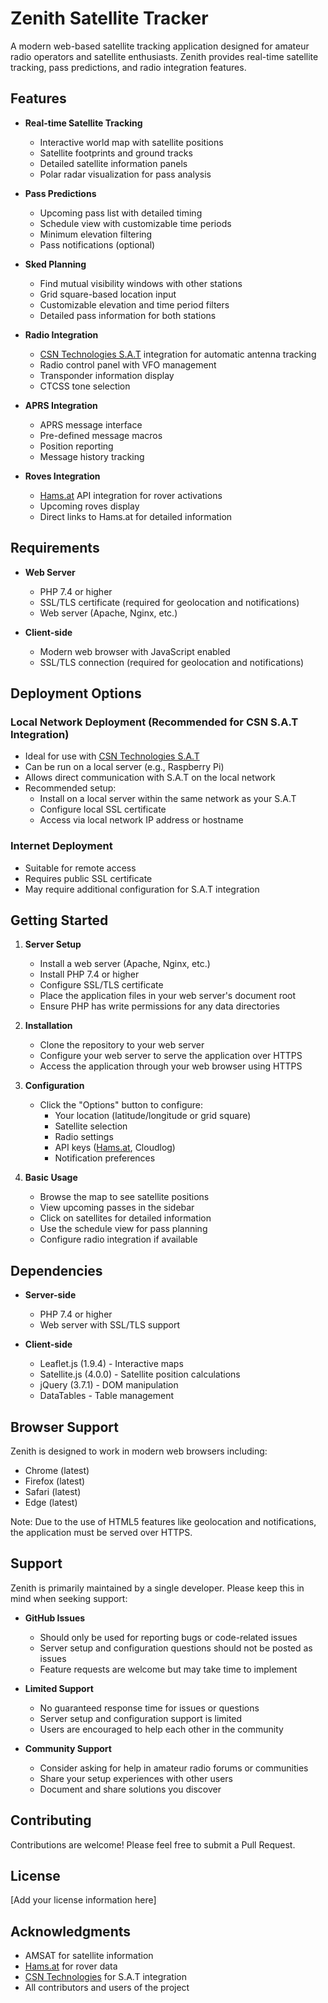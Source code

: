 # Zenith Satellite Tracker

A modern web-based satellite tracking application designed for amateur radio operators and satellite enthusiasts. Zenith provides real-time satellite tracking, pass predictions, and radio integration features.

## Features

- **Real-time Satellite Tracking**
  - Interactive world map with satellite positions
  - Satellite footprints and ground tracks
  - Detailed satellite information panels
  - Polar radar visualization for pass analysis

- **Pass Predictions**
  - Upcoming pass list with detailed timing
  - Schedule view with customizable time periods
  - Minimum elevation filtering
  - Pass notifications (optional)

- **Sked Planning**
  - Find mutual visibility windows with other stations
  - Grid square-based location input
  - Customizable elevation and time period filters
  - Detailed pass information for both stations

- **Radio Integration**
  - [CSN Technologies S.A.T](http://www.csntechnologies.net/sat) integration for automatic antenna tracking
  - Radio control panel with VFO management
  - Transponder information display
  - CTCSS tone selection

- **APRS Integration**
  - APRS message interface
  - Pre-defined message macros
  - Position reporting
  - Message history tracking

- **Roves Integration**
  - [Hams.at](https://hams.at/) API integration for rover activations
  - Upcoming roves display
  - Direct links to Hams.at for detailed information

## Requirements

- **Web Server**
  - PHP 7.4 or higher
  - SSL/TLS certificate (required for geolocation and notifications)
  - Web server (Apache, Nginx, etc.)

- **Client-side**
  - Modern web browser with JavaScript enabled
  - SSL/TLS connection (required for geolocation and notifications)

## Deployment Options

### Local Network Deployment (Recommended for CSN S.A.T Integration)
- Ideal for use with [CSN Technologies S.A.T](http://www.csntechnologies.net/sat)
- Can be run on a local server (e.g., Raspberry Pi)
- Allows direct communication with S.A.T on the local network
- Recommended setup:
  - Install on a local server within the same network as your S.A.T
  - Configure local SSL certificate
  - Access via local network IP address or hostname

### Internet Deployment
- Suitable for remote access
- Requires public SSL certificate
- May require additional configuration for S.A.T integration

## Getting Started

1. **Server Setup**
   - Install a web server (Apache, Nginx, etc.)
   - Install PHP 7.4 or higher
   - Configure SSL/TLS certificate
   - Place the application files in your web server's document root
   - Ensure PHP has write permissions for any data directories

2. **Installation**
   - Clone the repository to your web server
   - Configure your web server to serve the application over HTTPS
   - Access the application through your web browser using HTTPS

3. **Configuration**
   - Click the "Options" button to configure:
     - Your location (latitude/longitude or grid square)
     - Satellite selection
     - Radio settings
     - API keys ([Hams.at](https://hams.at/), Cloudlog)
     - Notification preferences

4. **Basic Usage**
   - Browse the map to see satellite positions
   - View upcoming passes in the sidebar
   - Click on satellites for detailed information
   - Use the schedule view for pass planning
   - Configure radio integration if available

## Dependencies

- **Server-side**
  - PHP 7.4 or higher
  - Web server with SSL/TLS support

- **Client-side**
  - Leaflet.js (1.9.4) - Interactive maps
  - Satellite.js (4.0.0) - Satellite position calculations
  - jQuery (3.7.1) - DOM manipulation
  - DataTables - Table management

## Browser Support

Zenith is designed to work in modern web browsers including:
- Chrome (latest)
- Firefox (latest)
- Safari (latest)
- Edge (latest)

Note: Due to the use of HTML5 features like geolocation and notifications, the application must be served over HTTPS.

## Support

Zenith is primarily maintained by a single developer. Please keep this in mind when seeking support:

- **GitHub Issues**
  - Should only be used for reporting bugs or code-related issues
  - Server setup and configuration questions should not be posted as issues
  - Feature requests are welcome but may take time to implement

- **Limited Support**
  - No guaranteed response time for issues or questions
  - Server setup and configuration support is limited
  - Users are encouraged to help each other in the community

- **Community Support**
  - Consider asking for help in amateur radio forums or communities
  - Share your setup experiences with other users
  - Document and share solutions you discover

## Contributing

Contributions are welcome! Please feel free to submit a Pull Request.

## License

[Add your license information here]

## Acknowledgments

- AMSAT for satellite information
- [Hams.at](https://hams.at/) for rover data
- [CSN Technologies](http://www.csntechnologies.net/sat) for S.A.T integration
- All contributors and users of the project
